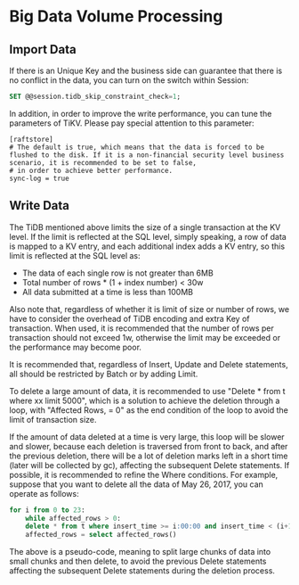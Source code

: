 # Big Data Volume Processing
## Import Data
If there is an Unique Key and the business side can guarantee that there is no conflict in the data, you can turn on the switch within Session:
```SQL
SET @@session.tidb_skip_constraint_check=1;
```

In addition, in order to improve the write performance, you can tune the parameters of TiKV.
Please pay special attention to this parameter:

```Shell
[raftstore]
# The default is true, which means that the data is forced to be flushed to the disk. If it is a non-financial security level business scenario, it is recommended to be set to false,
# in order to achieve better performance.
sync-log = true
```

## Write Data
The TiDB mentioned above limits the size of a single transaction at the KV level. If the limit is reflected at the SQL level, simply speaking, a row of data is mapped to a KV entry, and each additional index adds a KV entry, so this limit is reflected at the SQL level as:

- The data of each single row is not greater than 6MB
- Total number of rows * (1 + index number) < 30w
- All data submitted at a time is less than 100MB

Also note that, regardless of whether it is limit of size or number of rows, we have to consider the overhead of TiDB encoding and extra Key of transaction. When used, it is recommended that the number of rows per transaction should not exceed 1w, otherwise the limit may be exceeded or the performance may become poor.

It is recommended that, regardless of Insert, Update and Delete statements, all should be restricted by Batch or by adding Limit.

To delete a large amount of data, it is recommended to use "Delete * from t where xx limit 5000", which is a solution to achieve the deletion through a loop, with "Affected Rows, = 0" as the end condition of the loop to avoid the limit of transaction size.

If the amount of data deleted at a time is very large, this loop will be slower and slower, because each deletion is traversed from front to back, and after the previous deletion, there will be a lot of deletion marks left in a short time (later will be collected by gc), affecting the subsequent Delete statements. If possible, it is recommended to refine the Where conditions. For example, suppose that you want to delete all the data of May 26, 2017, you can operate as follows:
```SQL
for i from 0 to 23:
    while affected_rows > 0:
	delete * from t where insert_time >= i:00:00 and insert_time < (i+1):00:00 limit 5000;
	affected_rows = select affected_rows()
```

The above is a pseudo-code, meaning to split large chunks of data into small chunks and then delete, to avoid the previous Delete statements affecting the subsequent Delete statements during the deletion process.
